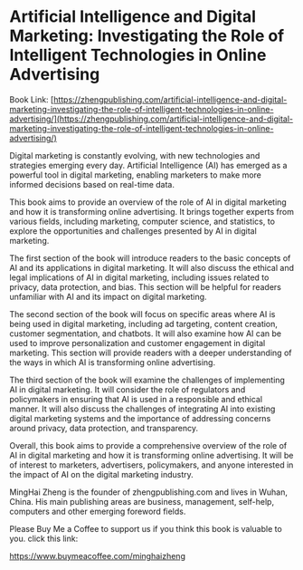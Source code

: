 # Artificial Intelligence and Digital Marketing: Investigating the Role of Intelligent Technologies in Online Advertising

Book Link: [https://zhengpublishing.com/artificial-intelligence-and-digital-marketing-investigating-the-role-of-intelligent-technologies-in-online-advertising/](https://zhengpublishing.com/artificial-intelligence-and-digital-marketing-investigating-the-role-of-intelligent-technologies-in-online-advertising/)

Digital marketing is constantly evolving, with new technologies and strategies emerging every day. Artificial Intelligence (AI) has emerged as a powerful tool in digital marketing, enabling marketers to make more informed decisions based on real-time data.

This book aims to provide an overview of the role of AI in digital marketing and how it is transforming online advertising. It brings together experts from various fields, including marketing, computer science, and statistics, to explore the opportunities and challenges presented by AI in digital marketing.

The first section of the book will introduce readers to the basic concepts of AI and its applications in digital marketing. It will also discuss the ethical and legal implications of AI in digital marketing, including issues related to privacy, data protection, and bias. This section will be helpful for readers unfamiliar with AI and its impact on digital marketing.

The second section of the book will focus on specific areas where AI is being used in digital marketing, including ad targeting, content creation, customer segmentation, and chatbots. It will also examine how AI can be used to improve personalization and customer engagement in digital marketing. This section will provide readers with a deeper understanding of the ways in which AI is transforming online advertising.

The third section of the book will examine the challenges of implementing AI in digital marketing. It will consider the role of regulators and policymakers in ensuring that AI is used in a responsible and ethical manner. It will also discuss the challenges of integrating AI into existing digital marketing systems and the importance of addressing concerns around privacy, data protection, and transparency.

Overall, this book aims to provide a comprehensive overview of the role of AI in digital marketing and how it is transforming online advertising. It will be of interest to marketers, advertisers, policymakers, and anyone interested in the impact of AI on the digital marketing industry.

MingHai Zheng is the founder of zhengpublishing.com and lives in Wuhan, China. His main publishing areas are business, management, self-help, computers and other emerging foreword fields.

Please Buy Me a Coffee to support us if you think this book is valuable to you. click this link:

https://www.buymeacoffee.com/minghaizheng

